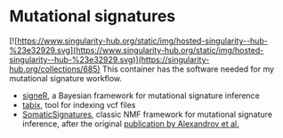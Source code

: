 # Mutational signatures
[![https://www.singularity-hub.org/static/img/hosted-singularity--hub-%23e32929.svg](https://www.singularity-hub.org/static/img/hosted-singularity--hub-%23e32929.svg)](https://singularity-hub.org/collections/685)
This container has the software needed for my mutational signature workflow.
* [signeR](https://bioconductor.org/packages/release/bioc/html/signeR.html), a Bayesian framework for mutational signature inference
* [tabix](http://www.htslib.org/doc/tabix.html), tool for indexing vcf files
* [SomaticSignatures](https://bioconductor.org/packages/release/bioc/html/SomaticSignatures.html), classic NMF framework for mutational signature inference, after the original [publication by Alexandrov et al.](http://dx.doi.org/10.1038/nature12477)

